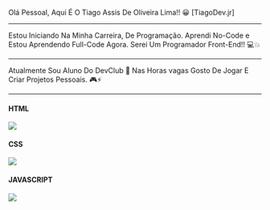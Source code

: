 Olá Pessoal, Aqui É O Tiago Assis De Oliveira Lima!! 😀
[TiagoDev.jr]

------

Estou Iniciando Na Minha Carreira, De Programação.
Aprendi No-Code e Estou Aprendendo Full-Code Agora.
Serei Um Programador Front-End!! 💻💥

------

Atualmente Sou Aluno Do DevClub 💼
Nas Horas vagas Gosto De Jogar E Criar Projetos Pessoais. 🎮⚡

------

<h4><b>HTML</b></h4>

<img src="https://img.shields.io/badge/HTML5-E34F26?style=for-the-badge&logo=html5&logoColor=white">

<h4><b>CSS</b></h4>

<img src="https://img.shields.io/badge/CSS3-1572B6?style=for-the-badge&logo=css3&logoColor=white">

<h4><b>JAVASCRIPT</b></h4>

<img src="https://img.shields.io/badge/JavaScript-F7DF1E?style=for-the-badge&logo=javascript&logoColor=black">
